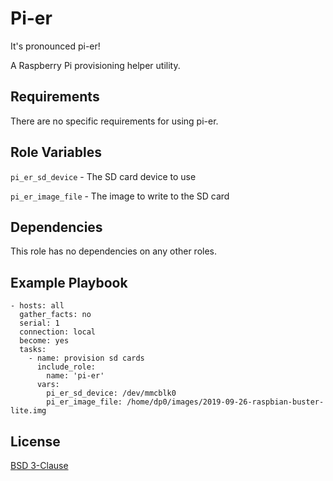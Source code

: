 # Pi-er

It's pronounced pi-er!

A Raspberry Pi provisioning helper utility.

Requirements
------------

There are no specific requirements for using pi-er.

Role Variables
--------------

`pi_er_sd_device` - The SD card device to use

`pi_er_image_file` - The image to write to the SD card

Dependencies
------------

This role has no dependencies on any other roles.

Example Playbook
----------------

```
- hosts: all
  gather_facts: no
  serial: 1
  connection: local
  become: yes
  tasks:
    - name: provision sd cards
      include_role:
        name: 'pi-er'
      vars:
        pi_er_sd_device: /dev/mmcblk0
        pi_er_image_file: /home/dp0/images/2019-09-26-raspbian-buster-lite.img
```

License
-------

[BSD 3-Clause](LICENSE.txt)
